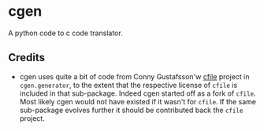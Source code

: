 # cgen

A python code to c code translator.


## Credits

- cgen uses quite a bit of code from Conny Gustafsson'w [cfile]() project in `cgen.generator`, to the extent that the respective license of `cfile` is included in that sub-package. Indeed cgen started off as a fork of `cfile`. Most likely cgen would not have existed if it wasn't for `cfile`. If the same sub-package evolves further it should be contributed back the `cfile` project.









